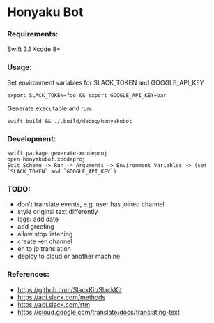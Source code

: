 # Honyaku Bot

### Requirements:

Swift 3.1
Xcode 8+

### Usage:
Set environment variables for SLACK_TOKEN and GOOGLE_API_KEY

```
export SLACK_TOKEN=foo && export GOOGLE_API_KEY=bar
```
 
Generate executable and run:

```
swift build && ./.build/debug/honyakubot
```

### Development:
  ```
  swift package generate-xcodeproj
  open honyakubot.xcodeproj
  Edit Scheme -> Run -> Arguments -> Environment Variables -> (set `SLACK_TOKEN` and `GOOGLE_API_KEY`)
  ```

### TODO:
* don't translate events, e.g. user has joined channel
* style original text differently
* logs: add date
* add greeting
* allow stop listening
* create -en channel
* en to jp translation
* deploy to cloud or another machine


### References:
* https://github.com/SlackKit/SlackKit
* https://api.slack.com/methods
* https://api.slack.com/rtm
* https://cloud.google.com/translate/docs/translating-text
